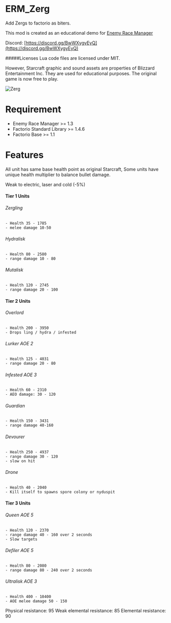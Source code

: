 # ERM_Zerg
Add Zergs to factorio as biters.

This mod is created as an educational demo for [Enemy Race Manager](https://mods.factorio.com/mod/enemyracemanager)

Discord:  [https://discord.gg/BwWXygyEyQ](https://discord.gg/BwWXygyEyQ)


#####Licenses
Lua code files are licensed under MIT.

However, Starcraft graphic and sound assets are properties of Blizzard Entertainment Inc.  They are used for educational purposes. The original game is now free to play.

![Zerg](https://mods-data.factorio.com/assets/d5713783b19c4ba3ca97ab578182e61c72ec11a0.png "Zerg")

# Requirement
* Enemy Race Manager >= 1.3
* Factorio Standard Library >= 1.4.6
* Factorio Base >= 1.1

# Features
All unit has same base health point as original Starcraft, Some units have unique health multiplier to balance bullet damage.

Weak to electric, laser and cold (-5%)

#### Tier 1 Units

######  Zergling
    - Health 35 - 1785
    - melee damage 10-50

###### Hydralisk
    - Health 80 - 2580
    - range damage 10 - 80

###### Mutalisk
    - Health 120 - 2745
    - range damage 20 - 100

#### Tier 2 Units

###### Overlord
    - Health 200 - 3950
    - Drops ling / hydra / infested

###### Lurker AOE 2
    - Health 125 - 4031
    - range damage 20 - 80

###### Infested AOE 3
    - Health 60 - 2310
    - AEO damage: 30 - 120

###### Guardian
    - Health 150 - 3431
    - range damage 40-160

###### Devourer
    - Health 250 - 4937
    - range damage 30 - 120
    - slow on hit

###### Drone
    - Health 40 - 2040
    - Kill itself to spawns spore colony or nyduspit

#### Tier 3 Units

###### Queen AOE 5
    - Health 120 - 2370
    - range damage 40 - 160 over 2 seconds
    - Slow targets

###### Defiler AOE 5
    - Health 80 - 2080
    - range damage 80 - 240 over 2 seconds

###### Ultralisk AOE 3
    - Health 400 - 10400
    - AOE melee damage 50 - 150

Physical resistance: 95
Weak elemental resistance: 85
Elemental resistance: 90